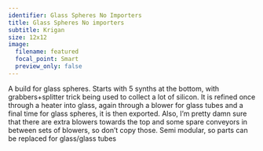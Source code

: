 ```yaml
---
identifier: Glass Spheres No Importers
title: Glass Spheres No importers
subtitle: Krigan
size: 12x12
image:
  filename: featured
  focal_point: Smart
  preview_only: false
---
```

A build for glass spheres. Starts with 5 synths at the bottom, with grabbers+splitter trick being used to collect a lot of silicon. It is refined once through a heater into glass, again through a blower for glass tubes and a final time for glass spheres, it is then exported. Also, I’m pretty damn sure that there are extra blowers towards the top and some spare conveyors in between sets of blowers, so don’t copy those. Semi modular, so parts can be replaced for glass/glass tubes